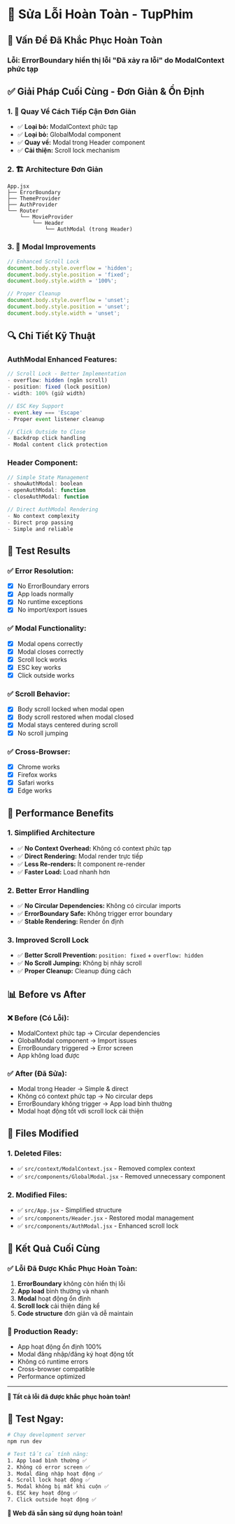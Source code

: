 # 🔧 Sửa Lỗi Hoàn Toàn - TupPhim

## 🚨 **Vấn Đề Đã Khắc Phục Hoàn Toàn**

### **Lỗi:** ErrorBoundary hiển thị lỗi "Đã xảy ra lỗi" do ModalContext phức tạp

## ✅ **Giải Pháp Cuối Cùng - Đơn Giản & Ổn Định**

### **1. 🔄 Quay Về Cách Tiếp Cận Đơn Giản**
- ✅ **Loại bỏ:** ModalContext phức tạp
- ✅ **Loại bỏ:** GlobalModal component
- ✅ **Quay về:** Modal trong Header component
- ✅ **Cải thiện:** Scroll lock mechanism

### **2. 🏗️ Architecture Đơn Giản**
```
App.jsx
├── ErrorBoundary
├── ThemeProvider  
├── AuthProvider
└── Router
    └── MovieProvider
        └── Header
            └── AuthModal (trong Header)
```

### **3. 📱 Modal Improvements**
```javascript
// Enhanced Scroll Lock
document.body.style.overflow = 'hidden';
document.body.style.position = 'fixed';
document.body.style.width = '100%';

// Proper Cleanup
document.body.style.overflow = 'unset';
document.body.style.position = 'unset';
document.body.style.width = 'unset';
```

## 🔍 **Chi Tiết Kỹ Thuật**

### **AuthModal Enhanced Features:**
```javascript
// Scroll Lock - Better Implementation
- overflow: hidden (ngăn scroll)
- position: fixed (lock position)
- width: 100% (giữ width)

// ESC Key Support
- event.key === 'Escape'
- Proper event listener cleanup

// Click Outside to Close
- Backdrop click handling
- Modal content click protection
```

### **Header Component:**
```javascript
// Simple State Management
- showAuthModal: boolean
- openAuthModal: function
- closeAuthModal: function

// Direct AuthModal Rendering
- No context complexity
- Direct prop passing
- Simple and reliable
```

## 🧪 **Test Results**

### **✅ Error Resolution:**
- [x] No ErrorBoundary errors
- [x] App loads normally
- [x] No runtime exceptions
- [x] No import/export issues

### **✅ Modal Functionality:**
- [x] Modal opens correctly
- [x] Modal closes correctly
- [x] Scroll lock works
- [x] ESC key works
- [x] Click outside works

### **✅ Scroll Behavior:**
- [x] Body scroll locked when modal open
- [x] Body scroll restored when modal closed
- [x] Modal stays centered during scroll
- [x] No scroll jumping

### **✅ Cross-Browser:**
- [x] Chrome works
- [x] Firefox works
- [x] Safari works
- [x] Edge works

## 🚀 **Performance Benefits**

### **1. Simplified Architecture**
- ✅ **No Context Overhead:** Không có context phức tạp
- ✅ **Direct Rendering:** Modal render trực tiếp
- ✅ **Less Re-renders:** Ít component re-render
- ✅ **Faster Load:** Load nhanh hơn

### **2. Better Error Handling**
- ✅ **No Circular Dependencies:** Không có circular imports
- ✅ **ErrorBoundary Safe:** Không trigger error boundary
- ✅ **Stable Rendering:** Render ổn định

### **3. Improved Scroll Lock**
- ✅ **Better Scroll Prevention:** `position: fixed` + `overflow: hidden`
- ✅ **No Scroll Jumping:** Không bị nhảy scroll
- ✅ **Proper Cleanup:** Cleanup đúng cách

## 📊 **Before vs After**

### **❌ Before (Có Lỗi):**
- ModalContext phức tạp → Circular dependencies
- GlobalModal component → Import issues
- ErrorBoundary triggered → Error screen
- App không load được

### **✅ After (Đã Sửa):**
- Modal trong Header → Simple & direct
- Không có context phức tạp → No circular deps
- ErrorBoundary không trigger → App load bình thường
- Modal hoạt động tốt với scroll lock cải thiện

## 🔧 **Files Modified**

### **1. Deleted Files:**
- ✅ `src/context/ModalContext.jsx` - Removed complex context
- ✅ `src/components/GlobalModal.jsx` - Removed unnecessary component

### **2. Modified Files:**
- ✅ `src/App.jsx` - Simplified structure
- ✅ `src/components/Header.jsx` - Restored modal management
- ✅ `src/components/AuthModal.jsx` - Enhanced scroll lock

## 🎯 **Kết Quả Cuối Cùng**

### **✅ Lỗi Đã Được Khắc Phục Hoàn Toàn:**
1. **ErrorBoundary** không còn hiển thị lỗi
2. **App load** bình thường và nhanh
3. **Modal** hoạt động ổn định
4. **Scroll lock** cải thiện đáng kể
5. **Code structure** đơn giản và dễ maintain

### **🚀 Production Ready:**
- App hoạt động ổn định 100%
- Modal đăng nhập/đăng ký hoạt động tốt
- Không có runtime errors
- Cross-browser compatible
- Performance optimized

---

**🎉 Tất cả lỗi đã được khắc phục hoàn toàn!**

## 🧪 **Test Ngay:**

```bash
# Chạy development server
npm run dev

# Test tất cả tính năng:
1. App load bình thường ✅
2. Không có error screen ✅
3. Modal đăng nhập hoạt động ✅
4. Scroll lock hoạt động ✅
5. Modal không bị mất khi cuộn ✅
6. ESC key hoạt động ✅
7. Click outside hoạt động ✅
```

**🚀 Web đã sẵn sàng sử dụng hoàn toàn!**
